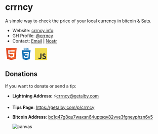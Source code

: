 # crrncy
A simple way to check the price of your local currency in bitcoin & Sats.

- Website: [crrncy.info](https://https://crrncy.info/ "crrncy.info")
- GH Profile: [@crrncy](https://github.com/crrncy)
- Contact: [Email](mailto:crrncy@proton.me?Subject=Query%20about%20crrncy.info) | [Nostr](https://nostr.com/88d5701291e5e5264ded94bec840ca75f6488cb7bc343538cd251cb2bd9311db)

<div>
  <img src="https://github.com/devicons/devicon/blob/master/icons/html5/html5-original.svg" title="HTML5" alt="HTML" width="40" height="40"/>&nbsp;
  <img src="https://github.com/devicons/devicon/blob/master/icons/css3/css3-plain-wordmark.svg"  title="CSS3" alt="CSS" width="40" height="40"/>&nbsp;
  <img src="https://github.com/devicons/devicon/blob/master/icons/javascript/javascript-original.svg" title="JavaScript" alt="JavaScript" width="40" height="40"/>&nbsp;
</div>

## Donations
If you want to donate or send a tip:

- **Lightning Address**: ⚡crrncy@getalby.com
- **Tips Page**: https://getalby.com/p/crrncy
- **Bitcoin Address**: <a href="bitcoin:bc1q47g8qu7waxsn64uptsqv82vve3fgneyphzn6v5">bc1q47g8qu7waxsn64uptsqv82vve3fgneyphzn6v5</a>

    ![canvas](https://user-images.githubusercontent.com/120245866/208399261-ab4d350b-ce14-4671-80bb-5715d702d39a.png)
